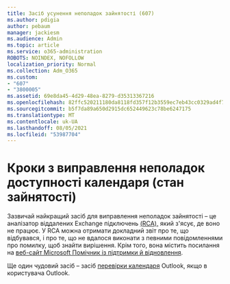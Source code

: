 ```yaml
---
title: Засіб усунення неполадок зайнятості (607)
ms.author: pdigia
author: pebaum
manager: jackiesm
ms.audience: Admin
ms.topic: article
ms.service: o365-administration
ROBOTS: NOINDEX, NOFOLLOW
localization_priority: Normal
ms.collection: Adm_O365
ms.custom:
- "607"
- "3800005"
ms.assetid: 69e8da45-4d29-48ea-8279-d35313367216
ms.openlocfilehash: 82ffc520211180da8118fd357f12b3559ec7eb43cc0329ad4f7e58f42bd8c3eb
ms.sourcegitcommit: b5f7da89a650d2915dc652449623c78be6247175
ms.translationtype: MT
ms.contentlocale: uk-UA
ms.lasthandoff: 08/05/2021
ms.locfileid: "53987704"
---
```

# <a name="troubleshooting-steps-for-calendar-availability-freebusy"></a>Кроки з виправлення неполадок доступності календаря (стан зайнятості)

Зазвичай найкращий засіб для виправлення неполадок зайнятості – це аналізатор віддалених Exchange підключень [(RCA),](https://testconnectivity.microsoft.com/Default.aspx?testId=freeBusy) який з'ясує, де воно не працює. У RCA можна отримати докладний звіт про те, що відбувався, і про те, що не вдалося виконати з певними повідомленнями про помилку, щоб знайти вирішення. Крім того, вона містить посилання на [веб-сайт Microsoft Помічник із підтримки й відновлення](https://diagnostics.office.com/).

Ще один чудовий засіб – засіб [перевірки календаря](https://www.microsoft.com/download/details.aspx?id=28786) Outlook, якщо в користувача Outlook.
